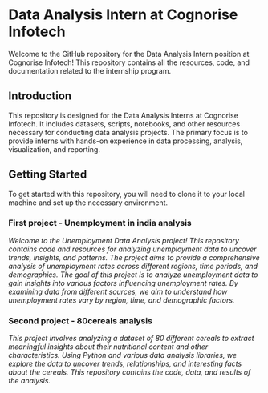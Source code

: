 # Data Analysis Intern at Cognorise Infotech
Welcome to the GitHub repository for the Data Analysis Intern position at Cognorise Infotech! This repository contains all the resources, code, and documentation related to the internship program.

## Introduction
This repository is designed for the Data Analysis Interns at Cognorise Infotech. It includes datasets, scripts, notebooks, and other resources necessary for conducting data analysis projects. The primary focus is to provide interns with hands-on experience in data processing, analysis, visualization, and reporting.

## Getting Started
To get started with this repository, you will need to clone it to your local machine and set up the necessary environment.




### First project - Unemployment in india analysis
*Welcome to the Unemployment Data Analysis project! This repository contains code and resources for analyzing unemployment data to uncover trends, insights, and patterns. The project aims to provide a comprehensive analysis of unemployment rates across different regions, time periods, and demographics.
The goal of this project is to analyze unemployment data to gain insights into various factors influencing unemployment rates. By examining data from different sources, we aim to understand how unemployment rates vary by region, time, and demographic factors.*

### Second project - 80cereals analysis
*This project involves analyzing a dataset of 80 different cereals to extract meaningful insights about their nutritional content and other characteristics. Using Python and various data analysis libraries, we explore the data to uncover trends, relationships, and interesting facts about the cereals. This repository contains the code, data, and results of the analysis.*
